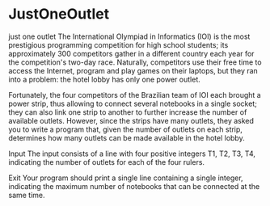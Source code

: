 # JustOneOutlet

just one outlet
The International Olympiad in Informatics (IOI) is the most prestigious programming competition for high school students; its approximately 300 competitors gather in a different country each year for the competition's two-day race. Naturally, competitors use their free time to access the Internet, program and play games on their laptops, but they ran into a problem: the hotel lobby has only one power outlet.

Fortunately, the four competitors of the Brazilian team of IOI each brought a power strip, thus allowing to connect several notebooks in a single socket; they can also link one strip to another to further increase the number of available outlets. However, since the strips have many outlets, they asked you to write a program that, given the number of outlets on each strip, determines how many outlets can be made available in the hotel lobby.

Input
The input consists of a line with four positive integers T1, T2, T3, T4, indicating the number of outlets for each of the four rulers.

Exit
Your program should print a single line containing a single integer, indicating the maximum number of notebooks that can be connected at the same time.
